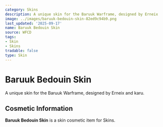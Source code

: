 ```yaml
---
category: Skins
description: A unique skin for the Baruuk Warframe, designed by Erneix and karu.
image: ../images/baruuk-bedouin-skin-82ed9c94b9.png
last_updated: '2025-09-17'
name: Baruuk Bedouin Skin
source: WFCD
tags:
- Skin
- Skins
tradable: false
type: Skin
---
```


# Baruuk Bedouin Skin

A unique skin for the Baruuk Warframe, designed by Erneix and karu.

## Cosmetic Information

**Baruuk Bedouin Skin** is a skin cosmetic item for Skins.

